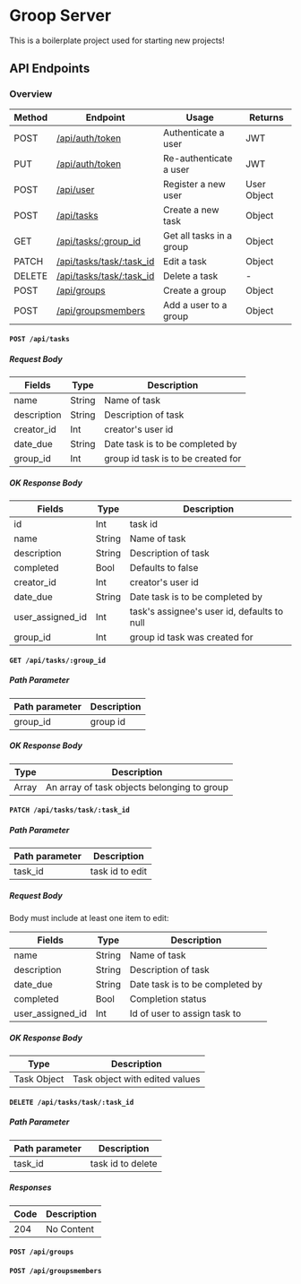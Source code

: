# Groop Server

This is a boilerplate project used for starting new projects!

## API Endpoints

### Overview

| Method | Endpoint                                                | Usage                    | Returns     |
| ------ | ------------------------------------------------------- | ------------------------ | ----------- |
| POST   | [/api/auth/token](#apiauthtoken)                        | Authenticate a user      | JWT         |
| PUT    | [/api/auth/token](#apiauthtoken)                        | Re-authenticate a user   | JWT         |
| POST   | [/api/user](#apiuser)                                   | Register a new user      | User Object |
| POST   | [/api/tasks](#post-apitasks)                             | Create a new task        | Object      |
| GET    | [/api/tasks/:group_id](#get-apitasksgroup_id)           | Get all tasks in a group | Object      |
| PATCH  | [/api/tasks/task/:task_id](#patch-apitaskstasktask_id)  | Edit a task              | Object      |
| DELETE | [/api/tasks/task/:task_id](#delete-apitaskstasktask_id) | Delete a task            | -           |
| POST   | [/api/groups](#post-apigroups)                           | Create a group           | Object      |
| POST   | [/api/groupsmembers](#post-apigroupsmembers)             | Add a user to a group    | Object      |

#### `POST /api/tasks`

##### Request Body

| Fields      | Type   | Description                        |
| ----------- | ------ | ---------------------------------- |
| name        | String | Name of task                       |
| description | String | Description of task                |
| creator_id  | Int    | creator's user id                  |
| date_due    | String | Date task is to be completed by    |
| group_id    | Int    | group id task is to be created for |

##### OK Response Body

| Fields           | Type   | Description                                 |
| ---------------- | ------ | ------------------------------------------- |
| id               | Int    | task id                                     |
| name             | String | Name of task                                |
| description      | String | Description of task                         |
| completed        | Bool   | Defaults to false                           |
| creator_id       | Int    | creator's user id                           |
| date_due         | String | Date task is to be completed by             |
| user_assigned_id | Int    | task's assignee's user id, defaults to null |
| group_id         | Int    | group id task was created for               |

#### `GET /api/tasks/:group_id`

##### Path Parameter

| Path parameter | Description |
| -------------- | ----------- |
| group_id       | group id    |

##### OK Response Body

| Type  | Description                                 |
| ----- | ------------------------------------------- |
| Array | An array of task objects belonging to group |

#### `PATCH /api/tasks/task/:task_id`

##### Path Parameter

| Path parameter | Description     |
| -------------- | --------------- |
| task_id        | task id to edit |

##### Request Body

Body must include at least one item to edit:

| Fields           | Type   | Description                     |
| ---------------- | ------ | ------------------------------- |
| name             | String | Name of task                    |
| description      | String | Description of task             |
| date_due         | String | Date task is to be completed by |
| completed        | Bool   | Completion status               |
| user_assigned_id | Int    | Id of user to assign task to    |

##### OK Response Body

| Type        | Description                    |
| ----------- | ------------------------------ |
| Task Object | Task object with edited values |

#### `DELETE /api/tasks/task/:task_id`

##### Path Parameter

| Path parameter | Description       |
| -------------- | ----------------- |
| task_id        | task id to delete |

##### Responses

| Code | Description |
| ---- | ----------- |
| 204  | No Content  |

#### `POST /api/groups`

#### `POST /api/groupsmembers`
